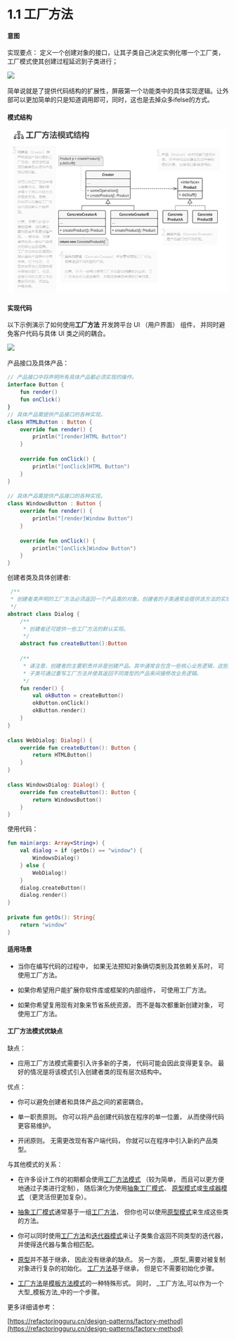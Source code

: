 # 1.1 工厂方法

#### 意图

实现要点： 定义一个创建对象的接口，让其子类自己决定实例化哪一个工厂类，工厂模式使其创建过程延迟到子类进行；

![](https://refactoringguru.cn/images/patterns/content/factory-method/factory-method-zh.png)

简单说就是了提供代码结构的扩展性，屏蔽第一个功能类中的具体实现逻辑。让外部可以更加简单的只是知道调用即可，同时，这也是去掉众多ifelse的方式。

#### 模式结构

![](res/Factory.PNG)

#### 实现代码

以下示例演示了如何使用**工厂方法** 开发跨平台 UI （用户界面） 组件， 并同时避免客户代码与具体 UI 类之间的耦合。

![](https://refactoringguru.cn/images/patterns/diagrams/factory-method/example.png)

产品接口及具体产品：

```Kotlin
// 产品接口中将声明所有具体产品都必须实现的操作。
interface Button {
    fun render()
    fun onClick()
}
// 具体产品需提供产品接口的各种实现。
class HTMLButton : Button {
    override fun render() {
        println("[render]HTML Button")
    }

    override fun onClick() {
        println("[onClick]HTML Button")
    }
}

// 具体产品需提供产品接口的各种实现。
class WindowsButton : Button {
    override fun render() {
        println("[render]Window Button")
    }

    override fun onClick() {
        println("[onClick]Window Button")
    }
} 
```


创建者类及具体创建者:

```Kotlin
 /**
 * 创建者类声明的工厂方法必须返回一个产品类的对象。创建者的子类通常会提供该方法的实现。
 */
abstract class Dialog {
    /**
     * 创建者还可提供一些工厂方法的默认实现。
     */
    abstract fun createButton():Button

    /**
     * 请注意，创建者的主要职责并非是创建产品。其中通常会包含一些核心业务逻辑，这些逻辑依赖于由工厂方法返回的产品对象。
     * 子类可通过重写工厂方法并使其返回不同类型的产品来间接修改业务逻辑。
     */
    fun render() {
        val okButton = createButton()
        okButton.onClick()
        okButton.render()
    }
}

class WebDialog: Dialog() {
    override fun createButton(): Button {
        return HTMLButton()
    }
}

class WindowsDialog: Dialog() {
    override fun createButton(): Button {
        return WindowsButton()
    }
} 
```


使用代码：

```Kotlin
fun main(args: Array<String>) {
    val dialog = if (getOs() == "window") {
        WindowsDialog()
    } else {
        WebDialog()
    }
    dialog.createButton()
    dialog.render()
}

private fun getOs(): String{
    return "window"
}
```


#### 适用场景

- 当你在编写代码的过程中， 如果无法预知对象确切类别及其依赖关系时， 可使用工厂方法。

- 如果你希望用户能扩展你软件库或框架的内部组件， 可使用工厂方法。

- 如果你希望复用现有对象来节省系统资源， 而不是每次都重新创建对象， 可使用工厂方法。

#### 工厂方法模式优缺点

缺点：

- 应用工厂方法模式需要引入许多新的子类， 代码可能会因此变得更复杂。 最好的情况是将该模式引入创建者类的现有层次结构中。

优点： 

- 你可以避免创建者和具体产品之间的紧密耦合。

- 单一职责原则。 你可以将产品创建代码放在程序的单一位置， 从而使得代码更容易维护。

- 开闭原则。 无需更改现有客户端代码， 你就可以在程序中引入新的产品类型。

与其他模式的关系：

- 在许多设计工作的初期都会使用[工厂方法模式](https://refactoringguru.cn/design-patterns/factory-method) （较为简单， 而且可以更方便地通过子类进行定制）， 随后演化为使用[抽象工厂模式](https://refactoringguru.cn/design-patterns/abstract-factory)、 [原型模式](https://refactoringguru.cn/design-patterns/prototype)或[生成器模式](https://refactoringguru.cn/design-patterns/builder) （更灵活但更加复杂）。

- [抽象工厂模式](https://refactoringguru.cn/design-patterns/abstract-factory)通常基于一组[工厂方法](https://refactoringguru.cn/design-patterns/factory-method)， 但你也可以使用[原型模式](https://refactoringguru.cn/design-patterns/prototype)来生成这些类的方法。

- 你可以同时使用[工厂方法](https://refactoringguru.cn/design-patterns/factory-method)和[迭代器模式](https://refactoringguru.cn/design-patterns/iterator)来让子类集合返回不同类型的迭代器， 并使得迭代器与集合相匹配。

- [原型](https://refactoringguru.cn/design-patterns/prototype)并不基于继承， 因此没有继承的缺点。 另一方面， _原型_需要对被复制对象进行复杂的初始化。 [工厂方法](https://refactoringguru.cn/design-patterns/factory-method)基于继承， 但是它不需要初始化步骤。

- [工厂方法](https://refactoringguru.cn/design-patterns/factory-method)是[模板方法模式](https://refactoringguru.cn/design-patterns/template-method)的一种特殊形式。 同时， _工厂方法_可以作为一个大型_模板方法_中的一个步骤。

更多详细请参考：

[https://refactoringguru.cn/design-patterns/factory-method](https://refactoringguru.cn/design-patterns/factory-method)

